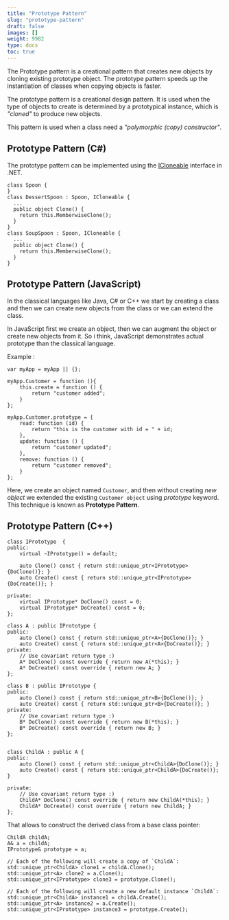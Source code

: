 ```yaml
---
title: "Prototype Pattern"
slug: "prototype-pattern"
draft: false
images: []
weight: 9982
type: docs
toc: true
---
```


The Prototype pattern is a creational pattern that creates new objects by cloning existing prototype object. The prototype pattern speeds up the instantiation of classes when copying objects is faster.

The prototype pattern is a creational design pattern. It is used when the type of objects to create is determined by a prototypical instance, which is *"cloned"* to produce new objects.

This pattern is used when a class need a *"polymorphic (copy) constructor"*.



## Prototype Pattern (C#)
The prototype pattern can be implemented using the [ICloneable][1] interface in .NET.

    class Spoon {
    }
    class DessertSpoon : Spoon, ICloneable {
      ...
      public object Clone() {
        return this.MemberwiseClone();
      }
    }
    class SoupSpoon : Spoon, ICloneable {
      ...
      public object Clone() {
        return this.MemberwiseClone();
      }
    }

  [1]: https://msdn.microsoft.com/en-us/library/system.icloneable(v=vs.110).aspx


## Prototype Pattern (JavaScript)
In the classical languages like Java, C# or C++ we start by creating a class and then we can create new objects from the class or we can extend the class.

In JavaScript first we create an object, then we can augment the object or create new objects from it. So i think, JavaScript demonstrates actual prototype than the classical language.

Example :

    var myApp = myApp || {};

    myApp.Customer = function (){
        this.create = function () {
            return "customer added";
        }
    };
    
    myApp.Customer.prototype = {
        read: function (id) {
            return "this is the customer with id = " + id;
        },
        update: function () {
            return "customer updated";
        },
        remove: function () {
            return "customer removed";
        }
    };
Here, we create an object named `Customer`, and then without creating *new object* we extended the existing `Customer object` using *prototype* keyword. This technique is known as **Prototype Pattern**.

## Prototype Pattern (C++)
    class IPrototype  {
    public:
        virtual ~IPrototype() = default;
    
        auto Clone() const { return std::unique_ptr<IPrototype>{DoClone()}; }
        auto Create() const { return std::unique_ptr<IPrototype>{DoCreate()}; }

    private:
        virtual IPrototype* DoClone() const = 0;
        virtual IPrototype* DoCreate() const = 0;
    };

    class A : public IPrototype {
    public:
        auto Clone() const { return std::unique_ptr<A>{DoClone()}; }
        auto Create() const { return std::unique_ptr<A>{DoCreate()}; }
    private:
        // Use covariant return type :)
        A* DoClone() const override { return new A(*this); }
        A* DoCreate() const override { return new A; }
    };
    
    class B : public IPrototype {
    public:
        auto Clone() const { return std::unique_ptr<B>{DoClone()}; }
        auto Create() const { return std::unique_ptr<B>{DoCreate()}; }
    private:
        // Use covariant return type :)
        B* DoClone() const override { return new B(*this); }
        B* DoCreate() const override { return new B; }
    };
    
    
    class ChildA : public A {
    public:
        auto Clone() const { return std::unique_ptr<ChildA>{DoClone()}; }
        auto Create() const { return std::unique_ptr<ChildA>{DoCreate()}; }

    private:
        // Use covariant return type :)
        ChildA* DoClone() const override { return new ChildA(*this); }
        ChildA* DoCreate() const override { return new ChildA; }
    };

That allows to construct the derived class from a base class pointer:

    ChildA childA;
    A& a = childA;
    IPrototype& prototype = a;

    // Each of the following will create a copy of `ChildA`:
    std::unique_ptr<ChildA> clone1 = childA.Clone();
    std::unique_ptr<A> clone2 = a.Clone();
    std::unique_ptr<IPrototype> clone3 = prototype.Clone();

    // Each of the following will create a new default instance `ChildA`:
    std::unique_ptr<ChildA> instance1 = childA.Create();
    std::unique_ptr<A> instance2 = a.Create();
    std::unique_ptr<IPrototype> instance3 = prototype.Create();


